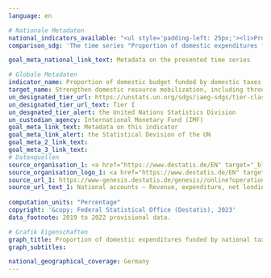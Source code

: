 ```yaml
---
language: en    

# Nationale Metadaten    
national_indicators_available: "<ul style='padding-left: 25px;'><li>Proportion of domestic expenditures funded by national taxes</li> <li> Proportion of domestic expenditures funded by national taxes and insurance contributions</li></ul>"    
comparison_sdg: 'The time series "Proportion of domestic expenditures funded by national taxes" is compliant with the global metadata. The time series "Proportion of domestic expenditures funded by national taxes and insurance contributions" provides additional information.'    

goal_meta_national_link_text: Metadata on the presented time series    

# Globale Metadaten    
indicator_name: Proportion of domestic budget funded by domestic taxes    
target_name: Strengthen domestic resource mobilization, including through international support to developing countries, to improve domestic capacity for tax and other revenue collection    
un_designated_tier_url: https://unstats.un.org/sdgs/iaeg-sdgs/tier-classification/    
un_designated_tier_url_text: Tier I    
un_desgnated_tier_alert: the United Nations Statistics Division    
un_custodian_agency: International Monetary Fund (IMF)    
goal_meta_link_text: Metadata on this indicator    
goal_meta_link_alert: the Statistical Devision of the UN    
goal_meta_2_link_text:     
goal_meta_3_link_text:         
# Datenquellen
source_organisation_1: <a href="https://www.destatis.de/EN" target="_blank"> Federal Statistical Office (Destatis) </a>
source_organisation_logo_1: <a href="https://www.destatis.de/EN" target="_blank"><img src="https://g205sdgs.github.io/sdg-indicators/public/OrgImgEn/destatis.png" alt="Logo destatis" style="height:60px; width:148px"/></a>
source_url_1: https://www-genesis.destatis.de/genesis//online?operation=table&code=81000-0031&bypass=true&language=en
source_url_text_1: National accounts – Revenue, expenditure, net lending/net borrowing of general government – GENESIS online 81000-0031
    
computation_units: "Percentage"    
copyright: '&copy; Federal Statistical Office (Destatis), 2023'    
data_footnote: 2019 to 2022 provisional data.    

# Grafik Eigenschaften    
graph_title: Proportion of domestic expenditures funded by national taxes and insurance contributions
graph_subtitles:    

national_geographical_coverage: Germany    
---
```


<span></span>
